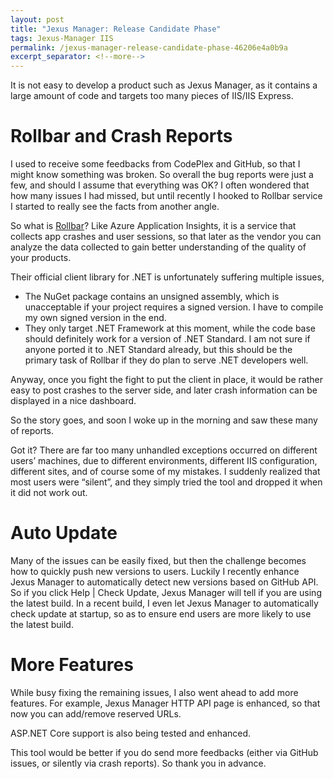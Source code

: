 ```yaml
---
layout: post
title: "Jexus Manager: Release Candidate Phase"
tags: Jexus-Manager IIS
permalink: /jexus-manager-release-candidate-phase-46206e4a0b9a
excerpt_separator: <!--more-->
---
```

It is not easy to develop a product such as Jexus Manager, as it contains a large amount of code and targets too many pieces of IIS/IIS Express.
<!--more-->

# Rollbar and Crash Reports

I used to receive some feedbacks from CodePlex and GitHub, so that I might know something was broken. So overall the bug reports were just a few, and should I assume that everything was OK? I often wondered that how many issues I had missed, but until recently I hooked to Rollbar service I started to really see the facts from another angle.

So what is [Rollbar](https://rollbar.com/)? Like Azure Application Insights, it is a service that collects app crashes and user sessions, so that later as the vendor you can analyze the data collected to gain better understanding of the quality of your products.

Their official client library for .NET is unfortunately suffering multiple issues,

* The NuGet package contains an unsigned assembly, which is unacceptable if your project requires a signed version. I have to compile my own signed version in the end.
* They only target .NET Framework at this moment, while the code base should definitely work for a version of .NET Standard. I am not sure if anyone ported it to .NET Standard already, but this should be the primary task of Rollbar if they do plan to serve .NET developers well.

Anyway, once you fight the fight to put the client in place, it would be rather easy to post crashes to the server side, and later crash information can be displayed in a nice dashboard.

So the story goes, and soon I woke up in the morning and saw these many of reports.

Got it? There are far too many unhandled exceptions occurred on different users’ machines, due to different environments, different IIS configuration, different sites, and of course some of my mistakes. I suddenly realized that most users were “silent”, and they simply tried the tool and dropped it when it did not work out.

# Auto Update

Many of the issues can be easily fixed, but then the challenge becomes how to quickly push new versions to users. Luckily I recently enhance Jexus Manager to automatically detect new versions based on GitHub API. So if you click Help | Check Update, Jexus Manager will tell if you are using the latest build. In a recent build, I even let Jexus Manager to automatically check update at startup, so as to ensure end users are more likely to use the latest build.

# More Features

While busy fixing the remaining issues, I also went ahead to add more features. For example, Jexus Manager HTTP API page is enhanced, so that now you can add/remove reserved URLs.

ASP.NET Core support is also being tested and enhanced.

This tool would be better if you do send more feedbacks (either via GitHub issues, or silently via crash reports). So thank you in advance.
